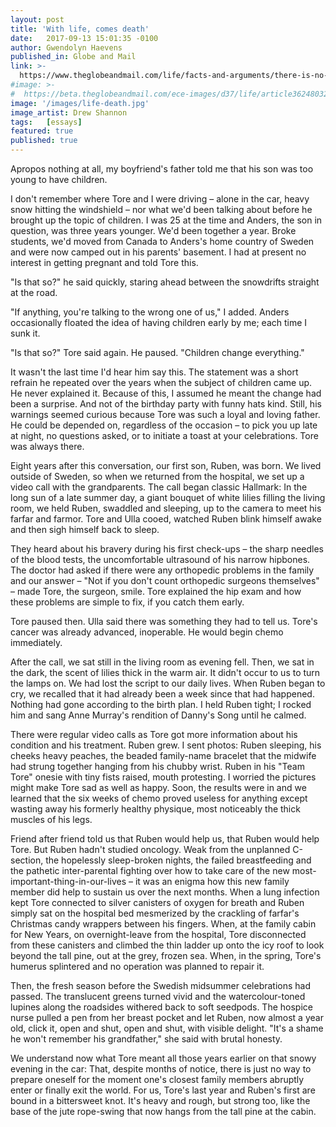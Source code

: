```yaml
---
layout: post
title: 'With life, comes death'
date:   2017-09-13 15:01:35 -0100
author: Gwendolyn Haevens
published_in: Globe and Mail
link: >-
  https://www.theglobeandmail.com/life/facts-and-arguments/there-is-no-way-to-prepare-for-a-family-member-abruptly-entering-or-exiting-theworld/article36248099/
#image: >-
#  https://beta.theglobeandmail.com/ece-images/d37/life/article36248032.ece/BINARY/w1100/lf-facts-birth-death-0914-2.jpg
image: '/images/life-death.jpg'
image_artist: Drew Shannon
tags:   [essays]
featured: true
published: true
---
```

Apropos nothing at all, my boyfriend's father told me that his son was too young to have children.<!--more-->

I don't remember where Tore and I were driving – alone in the car, heavy snow hitting the windshield – nor what we'd been talking about before he brought up the topic of children. I was 25 at the time and Anders, the son in question, was three years younger. We'd been together a year. Broke students, we'd moved from Canada to Anders's home country of Sweden and were now camped out in his parents' basement. I had at present no interest in getting pregnant and told Tore this.

"Is that so?" he said quickly, staring ahead between the snowdrifts straight at the road.

"If anything, you're talking to the wrong one of us," I added. Anders occasionally floated the idea of having children early by me; each time I sunk it.

"Is that so?" Tore said again. He paused. "Children change everything."

It wasn't the last time I'd hear him say this. The statement was a short refrain he repeated over the years when the subject of children came up. He never explained it. Because of this, I assumed he meant the change had been a surprise. And not of the birthday party with funny hats kind. Still, his warnings seemed curious because Tore was such a loyal and loving father. He could be depended on, regardless of the occasion – to pick you up late at night, no questions asked, or to initiate a toast at your celebrations. Tore was always there.

Eight years after this conversation, our first son, Ruben, was born. We lived outside of Sweden, so when we returned from the hospital, we set up a video call with the grandparents. The call began classic Hallmark: In the long sun of a late summer day, a giant bouquet of white lilies filling the living room, we held Ruben, swaddled and sleeping, up to the camera to meet his farfar and farmor. Tore and Ulla cooed, watched Ruben blink himself awake and then sigh himself back to sleep.

They heard about his bravery during his first check-ups – the sharp needles of the blood tests, the uncomfortable ultrasound of his narrow hipbones. The doctor had asked if there were any orthopedic problems in the family and our answer – "Not if you don't count orthopedic surgeons themselves" – made Tore, the surgeon, smile. Tore explained the hip exam and how these problems are simple to fix, if you catch them early.

Tore paused then. Ulla said there was something they had to tell us. Tore's cancer was already advanced, inoperable. He would begin chemo immediately.

After the call, we sat still in the living room as evening fell. Then, we sat in the dark, the scent of lilies thick in the warm air. It didn't occur to us to turn the lamps on. We had lost the script to our daily lives. When Ruben began to cry, we recalled that it had already been a week since that had happened. Nothing had gone according to the birth plan. I held Ruben tight; I rocked him and sang Anne Murray's rendition of Danny's Song until he calmed.

There were regular video calls as Tore got more information about his condition and his treatment. Ruben grew. I sent photos: Ruben sleeping, his cheeks heavy peaches, the beaded family-name bracelet that the midwife had strung together hanging from his chubby wrist. Ruben in his "Team Tore" onesie with tiny fists raised, mouth protesting. I worried the pictures might make Tore sad as well as happy. Soon, the results were in and we learned that the six weeks of chemo proved useless for anything except wasting away his formerly healthy physique, most noticeably the thick muscles of his legs.

Friend after friend told us that Ruben would help us, that Ruben would help Tore. But Ruben hadn't studied oncology. Weak from the unplanned C-section, the hopelessly sleep-broken nights, the failed breastfeeding and the pathetic inter-parental fighting over how to take care of the new most-important-thing-in-our-lives – it was an enigma how this new family member did help to sustain us over the next months. When a lung infection kept Tore connected to silver canisters of oxygen for breath and Ruben simply sat on the hospital bed mesmerized by the crackling of farfar's Christmas candy wrappers between his fingers. When, at the family cabin for New Years, on overnight-leave from the hospital, Tore disconnected from these canisters and climbed the thin ladder up onto the icy roof to look beyond the tall pine, out at the grey, frozen sea. When, in the spring, Tore's humerus splintered and no operation was planned to repair it.

Then, the fresh season before the Swedish midsummer celebrations had passed. The translucent greens turned vivid and the watercolour-toned lupines along the roadsides withered back to soft seedpods. The hospice nurse pulled a pen from her breast pocket and let Ruben, now almost a year old, click it, open and shut, open and shut, with visible delight. "It's a shame he won't remember his grandfather," she said with brutal honesty.

We understand now what Tore meant all those years earlier on that snowy evening in the car: That, despite months of notice, there is just no way to prepare oneself for the moment one's closest family members abruptly enter or finally exit the world. For us, Tore's last year and Ruben's first are bound in a bittersweet knot. It's heavy and rough, but strong too, like the base of the jute rope-swing that now hangs from the tall pine at the cabin.
